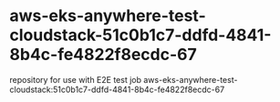 # aws-eks-anywhere-test-cloudstack-51c0b1c7-ddfd-4841-8b4c-fe4822f8ecdc-67
repository for use with E2E test job aws-eks-anywhere-test-cloudstack:51c0b1c7-ddfd-4841-8b4c-fe4822f8ecdc-67
